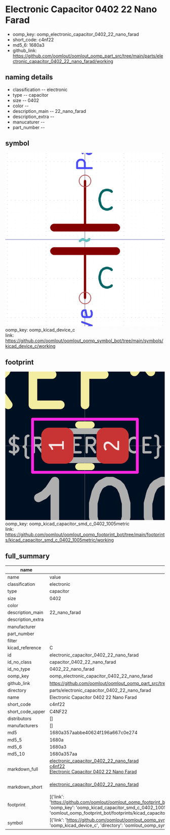 # Electronic Capacitor 0402 22 Nano Farad

  
* oomp_key: oomp_electronic_capacitor_0402_22_nano_farad 
* short_code: c4nf22
* md5_6: 1680a3  
* github_link: https://github.com/oomlout/oomlout_oomp_part_src/tree/main/parts/electronic_capacitor_0402_22_nano_farad/working  
## naming details
* classification -- electronic
* type -- capacitor
* size -- 0402
* color -- 
* description_main -- 22_nano_farad
* description_extra -- 
* manucaturer -- 
* part_number -- 



## symbol

![](symbol/0/working/working_600.png)  
oomp_key: oomp_kicad_device_c  
link: https://github.com/oomlout/oomlout_oomp_symbol_bot/tree/main/symbols/kicad_device_c/working  

## footprint

![](footprint/0/working/working_600.png)  
oomp_key: oomp_kicad_capacitor_smd_c_0402_1005metric  
link: https://github.com/oomlout/oomlout_oomp_footprint_bot/tree/main/footprints/kicad_capacitor_smd_c_0402_1005metric/working  

## full_summary
| name | value | 
| --- | --- | 
| name | value | 
| classification | electronic | 
| type | capacitor | 
| size | 0402 | 
| color |  | 
| description_main | 22_nano_farad | 
| description_extra |  | 
| manufacturer |  | 
| part_number |  | 
| filter |  | 
| kicad_reference | C | 
| id | electronic_capacitor_0402_22_nano_farad | 
| id_no_class | capacitor_0402_22_nano_farad | 
| id_no_type | 0402_22_nano_farad | 
| oomp_key | oomp_electronic_capacitor_0402_22_nano_farad | 
| github_link | https://github.com/oomlout/oomlout_oomp_part_src/tree/main/parts/electronic_capacitor_0402_22_nano_farad/working | 
| directory | parts/electronic_capacitor_0402_22_nano_farad | 
| name | Electronic Capacitor 0402 22 Nano Farad | 
| short_code | c4nf22 | 
| short_code_upper | C4NF22 | 
| distributors | [] | 
| manufacturers | [] | 
| md5 | 1680a357aabbe40624f196a667c0e274 | 
| md5_5 | 1680a | 
| md5_6 | 1680a3 | 
| md5_10 | 1680a357aa | 
| markdown_full | [electronic_capacitor_0402_22_nano_farad](https://github.com/oomlout/oomlout_oomp_part_src/tree/main/parts/electronic_capacitor_0402_22_nano_farad/working)<br>[c4nf22](https://github.com/oomlout/oomlout_oomp_part_src/tree/main/parts/electronic_capacitor_0402_22_nano_farad/working)<br>[Electronic Capacitor 0402 22 Nano Farad](https://github.com/oomlout/oomlout_oomp_part_src/tree/main/parts/electronic_capacitor_0402_22_nano_farad/working)<br><br> | 
| markdown_short | [electronic_capacitor_0402_22_nano_farad](https://github.com/oomlout/oomlout_oomp_part_src/tree/main/parts/electronic_capacitor_0402_22_nano_farad/working)<br><br> | 
| footprint | [{'link': 'https://github.com/oomlout/oomlout_oomp_footprint_bot/tree/main/foootprntss/kicad_capacitor_smd_c_0402_1005metric', 'oomp_key': 'oomp_kicad_capacitor_smd_c_0402_1005metric', 'directory': 'oomlout_oomp_footprint_bot/footprints/kicad_capacitor_smd_c_0402_1005metric//working/working.kicad_mod'}] | 
| symbol | [{'link': 'https://github.com/oomlout/oomlout_oomp_symbol_bot/tree/main/symbols/kicad_device_c', 'oomp_key': 'oomp_kicad_device_c', 'directory': 'oomlout_oomp_symbol_bot/symbols/kicad_device_c//working/working.kicad_sym'}] | 
